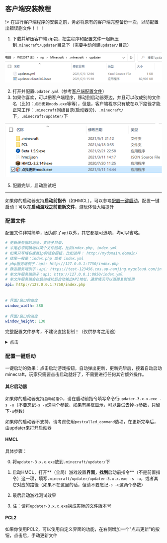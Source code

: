 ## 客户端安装教程

!> 在进行客户端程序的安装之前，务必将原有的客户端完整备份一次，以防配置出错误删文件！！！

1. 下载并解压客户端zip包，把主程序和配置文件一起解压到`.minecraft/updater`目录下（需要手动创建`updater/`目录）

![client-inside-updater](客户端安装教程.assets/client-inside-updater.png)

2. 打开并配置`updater.yml`（参考[客户端配置文件](#配置文件)）
3. 如果你喜欢，可以把客户端程序，移动到启动器旁边，并且可以改成别的文件名（比如：`点击更新mods.exe`等等），但是，客户端程序只有放在以下路径才能正常工作：`.minecraft`同级目录(启动器旁)、`.minecraft/`下，`.minecraft/updater/`下

![out_mcdir](客户端安装教程.assets/out_mcdir.png)

5. 配置完毕，启动测试吧

---

 如果你的启动器支持**启动前指令**（如HMCL），可以参考[配置一键启动](#配置一键启动)，配置一键启动！可以在**启动游戏之前更新文件**，游玩体验大幅提升

### 配置文件

配置文件非常简单，因为除了`api`以外，其它都是可选项，均可以省略。

```yaml
# 更新服务器的地址，支持子目录，
# 末尾必须明确地以某个文件结尾，比如index.php, index.yml
# 如果只写域名或者ip的话会报错，比如这样： http://mydomain.domain/
# 结尾一般是：index.php 或者 index.yml
# php服务端例子：api: http://127.0.0.1:7750/index.php
# 静态服务端例子：api: https://test-123456.cos.ap-nanjing.myqcloud.com/index.yml
# 单文件服务端例子：api: http://127.0.0.1:8850/index.yml
# 单文件服务端会在启动成功后自动输出API地址，通常情况可以直接复制使用
api: http://127.0.0.1:7750/index.php


# 界面/窗口的宽度
window_width: 380

# 界面/窗口的高度
window_height: 130
```

完整配置文件参考，不建议直接复制！（仅供参考之用途）
<details>
<summary auto>点击</summary>

```yaml
# 更新服务器的地址，支持子目录，
# 末尾必须明确地以某个文件结尾，比如index.php, index.yml
# 如果只写域名或者ip的话会报错，比如这样： http://mydomain.domain/
# 结尾一般是：index.php 或者 index.yml
# php服务端例子：api: http://127.0.0.1:7750/index.php
# 静态服务端例子：api: https://test-123456.cos.ap-nanjing.myqcloud.com/index.yml
# 单文件服务端例子：api: http://127.0.0.1:8850/index.yml
# 单文件服务端会在启动成功后自动输出API地址，通常情况可以直接复制使用
api: http://127.0.0.1:7750/index.php

# 自定义界面的加载路径，一般是一个相对地址（起始路径: .minecraft/updater）
# 此项必须要指向一个.html文件，比如: assets: 'custom-ui/index.html'
assets: custom-ui/index.html

# 自定义图标文件，，一般是一个相对地址（起始路径: .minecraft/updater）
# 支持png和ico格式，比如: assets: 'custom-ui/icon.p'
icon: custom-ui/icon.png

# 是否自动打开devtools（通常做自定义界面会用到）
# 手动打开方式：Ctrl+Shift+I
dev_tools: true

# 界面/窗口的宽度
window_width: 380

# 界面/窗口的高度
window_height: 130

# 更新完成后，软件退出之前执行的指令
# 可以用来打开启动器等
# 高阶的用法请参考Windows的cmd命令
# 如果需要异步启动程序，可以不用start启动
# 而是在此配置项的最前面加一个+号，代表不阻塞执行
postcalled_command: start https://www.mcbbs.net

# 报错时（网络问题、配置文件等问题出现时），屏幕上显示的自定义错误信息
# 可引导玩家前往官网或者加群
error_message: '是否需要打开服务器官网下载完整客户端?'

# 报错时，当点击屏幕上显示的自定义错误信息下面 确定按钮 后，执行的指令
# 可直接打开某个链接或者执行某个程序
# 只有当error_message存在时error_help才有效
error_help: start https://www.mcbbs.net

# 设置了更新完毕后，窗口延迟多少ms退出
visible_time:  1500

# 文件更新完毕后是否是否不自动退出（需要手动点叉）
# 在开发/调试界面时非常有用。
hold_ui: true

# 前端Cookies持久化保存，会保存到这个文件名里
# 如果要做接入其它网站登录的话，保存Cookies是个很有用的功能
# 就可以实现三方网站记住账号和密码了
persistent_cookies: cookies.yml

# ip打码，开启后，所有弹框中的ip域名部分，会使用星号*代替
# 防止更新服务端地址显示在提示框中泄露
# 注：日志中的ip域名不受此影响
ip_mask: true
```

</details>

### 配置一键启动

一键启动的效果：点击启动游戏按钮，自动弹出更新，更新完毕后，接着自动启动minecraft，玩家只需要点击启动就好了，不需要进行任何其它额外操作。

#### 其它启动器

如果你的启动器支持`启动前指令`，请在启动前指令填写命令行`updater-3.x.x.exe -s -u`（不要忘记`-s -u`这两个参数，如果有黑框显示，可以尝试去掉`-s`参数，只留下`-u`参数）

如果你的启动器不支持，请考虑使用`postcalled_command`选项，在更新完毕后，由updater来打开启动器

#### HMCL

具体步骤：

0. 将`updater-3.x.x.exe`放到`.minecraft/updater/`下

1. 启动HMCL，打开**（全局）游戏设置**界面，找到**启动前指令**（不是前置指令）这一项，填写`.minecraft/updater/updater-3.x.x.exe -s -u`，或者其它对应的路径（如果不在这里的话，但请不要忘记`-s -u`这两个参数）

2. 最后启动游戏测试效果

3. 注：请将`updater-3.x.x.exe`换成实际的文件版本号

#### PCL2

如果你使用PCL2，可以使用自定义界面的功能，在右侧增加一个"点击更新"的按钮，点击后，手动更新文件
